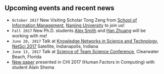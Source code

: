 ## Upcoming events and recent news

- `October 2017` New Visiting Scholar Tong Zeng from 
[School of Information Management](https://www.nju.edu.cn/EN/7f/7d/c7136a163709/page.htm), 
[Nanjing University](https://www.nju.edu.cn/EN/) to join us!
- `Fall 2017` New Ph.D. students [Alex Smith](https://ischool.syr.edu/people/directories/view/aosmith/) 
and [Han Zhuang](https://ischool.syr.edu/people/directories/view/hzhuang/) will be working with me! 
- `June 20, 2017` Talk at [Knowledge Networks in Science and Technology](http://billshi.net/netsci2017.html), 
[NetSci 2017](http://netsci2017.net/) Satellite, Indianapolis, Indiana
- `June 13, 2017` Talk at [Science of Team Science Conference](http://www.scienceofteamscience.org/), 
Clearwater Beach, Florida
- [New paper](http://dl.acm.org/citation.cfm?id=3053275) presented in CHI 2017 (Human Factors in Computing) 
with student Alain Shema